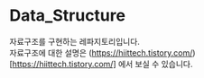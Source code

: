 # Data_Structure  
자료구조를 구현하는 레파지토리입니다.  
자료구조에 대한 설명은 (https://hiittech.tistory.com/)[https://hiittech.tistory.com/] 에서 보실 수 있습니다.  
